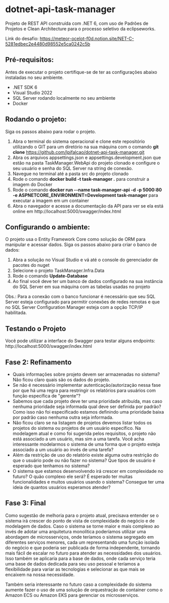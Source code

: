 # dotnet-api-task-manager
Projeto de REST API construída com .NET 6, com uso de Padrões de Projetos e Clean Architecture para o processo seletivo da eclipseworks. 

Link do desafio: https://meteor-ocelot-f0d.notion.site/NET-C-5281edbec2e4480d98552e5ca0242c5b

## Pré-requisitos:

Antes de executar o projeto certifique-se de ter as configurações abaixo instaladas no seu ambiente.

+ .NET SDK 6
+ Visual Studio 2022
+ SQL Server rodando localmente no seu ambiente
+ Docker

## Rodando o projeto:

Siga os passos abaixo para rodar o projeto.

1. Abra o terminal do sistema operacional e clone este repositório utilizando o GIT para um diretório na sua máquina com o comando **git clone** https://github.com/lpjfalcao/dotnet-api-task-manager.git
2. Abra os arquivos appsettings.json e appsettings.development.json que estão na pasta TaskManager.WebApi do projeto clonado e configure o seu usuário e senha do SQL Server na string de conexão.
3. Navegue no terminal até a pasta src do projeto clonado
4. Rode o comando **docker build -t task-manager .** para construir a imagem do Docker
5. Rode o comando **docker run --name task-manager-api -d -p 5000:80 -e ASPNETCORE_ENVIRONMENT=Development task-manager** para executar a imagem em um container 
6. Abra o navegador e acesse a documentação da API para ver se ela está online em http://localhost:5000/swagger/index.html

## Configurando o ambiente:

O projeto usa o Entity Framework Core como solução de ORM para manipular e acessar dados. Siga os passos abaixo para criar o banco de dados:

1. Abra a solução no Visual Studio e vá até o console do gerenciador de pacotes do nuget
2. Selecione o projeto TaskManager.Infra.Data 
3. Rode o comando **Update-Database**
5. Ao final você deve ter um banco de dados configurado na sua instância do SQL Server em sua máquina com as tabelas usadas no projeto

Obs.: Para a conexão com o banco funcionar é necessário que seu SQL Server esteja configurado para permitir conexões de redes remotas e que no SQL Server Configuration Manager esteja com a opção TCP/IP habilitada.

## Testando o Projeto

Você pode utilizar a interface do Swagger para testar alguns endpoints: http://localhost:5000/swagger/index.html

## Fase 2: Refinamento

- Quais informações sobre projeto devem ser armazenadas no sistema? Não ficou claro quais são os dados do projeto.
- Se não é necessário implementar autenticação/autorização nessa fase por que há uma regra para restringir os relatórios para usuários com função específica de "gerente"? 
- Sabemos que cada projeto deve ter uma prioridade atribuída, mas caso nenhuma prioridade seja informada qual deve ser definida por padrão? Como isso não foi especificado estamos definindo uma prioridade baixa por padrão caso nenhuma outra seja informada.
- Não ficou claro se na listagem de projetos devemos listar todos os projetos do sistema ou projetos de um usuário específico. Na modelagem atual e como foi sugerida pelos requisitos, o projeto não está associado a um usuário, mas sim a uma tarefa. Você acha interessante modelarmos o sistema de uma forma que o projeto esteja associado a um usuário ao invés de uma tarefa?
- Além da restrição de uso do relatório existe alguma outra restrição do que o usuário pode ou não fazer no sistema? Que tipos de usuário é esperado que tenhamos no sistema?
- O sistema que estamos desenvolvendo irá crescer em complexidade no futuro? O quão complexo ele será? É esperado ter muitas funcionalidades e muitos usuários usando o sistema? Consegue ter uma ideia de quantos usuários esperamos atender?

 ## Fase 3: Final

Como sugestão de melhoria para o projeto atual, precisava entender se o sistema irá crescer do ponto de vista de complexidade do negócio e de modelagem de dados. Caso o sistema se torne maior e mais complexo ao invés de adotar uma arquitetura monolítica poderíamos utilizar uma abordagem de microsserviços, onde teríamos o sistema segregado em diferentes serviços menores, cada um representando uma função isolada do negócio e que poderia ser publicada de forma independente, tornando mais fácil de escalar no futuro para atender as necessidades dos usuários. Isso também se aplicaria para a base de dados, onde cada serviço teria uma base de dados dedicada para seu uso pessoal e teríamos a flexibilidade para variar as tecnologias e selecionar as que mais se encaixem na nossa necessidade. 

Também seria interessante no futuro caso a complexidade do sistema aumente fazer o uso de uma solução de orquestração de container como o Amazon ECS ou Amazon EKS para gerenciar os microsserviços.  
  

